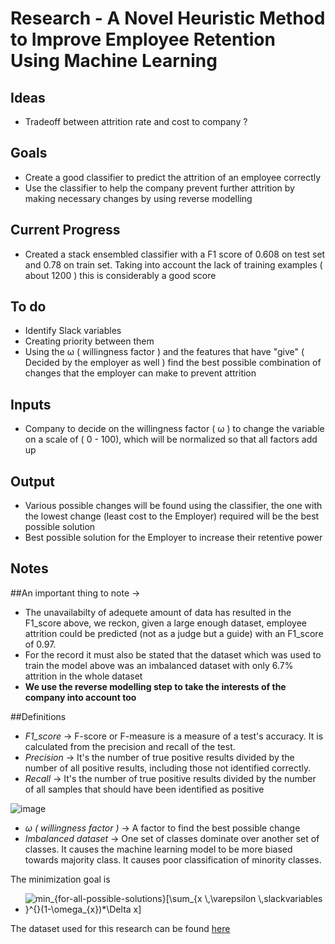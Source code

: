 # Research - A Novel Heuristic Method to Improve Employee Retention Using Machine Learning

## Ideas
- Tradeoff between attrition rate and cost to company ?
## Goals
- Create a good classifier to predict the attrition of an employee correctly
- Use the classifier to help the company prevent further attrition by making necessary changes by using reverse modelling

## Current Progress
- Created a stack ensembled classifier with a F1 score of 0.608 on test set and 0.78 on train set. Taking into account the lack of training examples ( about 1200 ) this is considerably a good score

## To do
- Identify Slack variables
- Creating priority between them
- Using the ω ( willingness factor ) and the features that have "give" ( Decided by the employer as well ) find the best possible combination of changes that the employer can make to prevent attrition

## Inputs 
- Company to decide on the willingness factor ( ω ) to change the variable on a scale of ( 0 - 100), which will be normalized so that all factors add up 

## Output
- Various possible changes will be found using the classifier, the one with the lowest change (least cost to the Employer) required will be the best possible solution
- Best possible solution for the Employer to increase their retentive power

## Notes
##An important thing to note -> 
- The unavailabilty of adequete amount of data has resulted in the F1_score above, we reckon, given a large enough dataset, employee attrition could be predicted (not as a judge but a guide) with an F1_score of 0.97.
- For the record it must also be stated that the dataset which was used to train the model above was an imbalanced dataset with only 6.7% attrition in the whole dataset
- **We use the reverse modelling step to take the interests of the company into account too**

##Definitions
- _F1_score_ -> F-score or F-measure is a measure of a test's accuracy. It is calculated from the precision and recall of the test.
- _Precision_ -> It's the number of true positive results divided by the number of all positive results, including those not identified correctly.
- _Recall_ -> It's the number of true positive results divided by the number of all samples that should have been identified as positive


![image](https://user-images.githubusercontent.com/46497726/111865493-55ee3280-898d-11eb-84d5-5a23f5d6a70d.png)


- _ω ( willingness factor )_ -> A factor to find the best possible change
- _Imbalanced dataset_ -> One set of classes dominate over another set of classes. It causes the machine learning model to be more biased towards majority class. It causes poor classification of minority classes.

The minimization goal is 
- <img src="https://latex.codecogs.com/png.latex?\inline&space;min_{for-all-possible-solutions}[\sum_{x&space;\,\varepsilon&space;\,slackvariables&space;}^{}(1-\omega_{x})*\Delta&space;x]" title="min_{for-all-possible-solutions}[\sum_{x \,\varepsilon \,slackvariables }^{}(1-\omega_{x})*\Delta x]" />

The dataset used for this research can be found [here](https://www.kaggle.com/pavansubhasht/ibm-hr-analytics-attrition-dataset)

